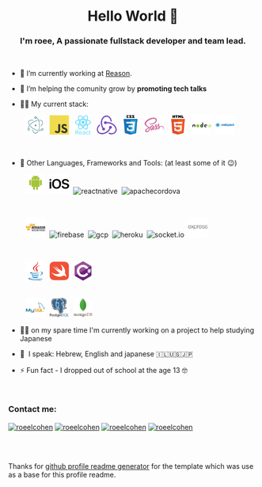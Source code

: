 <h1 align="center">Hello World 👾</h1>

<h3 align="center">I'm roee, A passionate fullstack developer and team lead.</h3>

<br>

- 🔭 I’m currently working at [Reason](https://github.com/ReasonSoftware).

- 🌱 I’m helping the comunity grow by **promoting tech talks**

- 👨‍💻 My current stack:

&nbsp;&nbsp;&nbsp;&nbsp;&nbsp;&nbsp;&nbsp;&nbsp;
<img src="https://raw.githubusercontent.com/devicons/devicon/master/icons/electron/electron-original.svg" alt="electron" width="40" height="40"/>&nbsp;
<img src="https://raw.githubusercontent.com/devicons/devicon/master/icons/javascript/javascript-original.svg" alt="javascript" width="40" height="40"/>&nbsp;
<img src="https://raw.githubusercontent.com/devicons/devicon/master/icons/react/react-original-wordmark.svg" alt="react" width="40" height="40"/>&nbsp;
<img src="https://raw.githubusercontent.com/devicons/devicon/master/icons/redux/redux-original.svg" alt="redux" width="40" height="40"/>&nbsp;
<img src="https://raw.githubusercontent.com/devicons/devicon/master/icons/css3/css3-original-wordmark.svg" alt="css3" width="40" height="40"/>&nbsp;
<img src="https://raw.githubusercontent.com/devicons/devicon/master/icons/sass/sass-original.svg" alt="sass" width="40" height="40"/>&nbsp;
<img src="https://raw.githubusercontent.com/devicons/devicon/master/icons/html5/html5-original-wordmark.svg" alt="html5" width="40" height="40"/>&nbsp;
<img src="https://raw.githubusercontent.com/devicons/devicon/master/icons/nodejs/nodejs-original-wordmark.svg" alt="nodejs" width="40" height="40"/>&nbsp;
<img src="https://raw.githubusercontent.com/devicons/devicon/d00d0969292a6569d45b06d3f350f463a0107b0d/icons/webpack/webpack-original-wordmark.svg" alt="webpack" width="40" height="40"/>

<br> 

- 🤯 Other Languages, Frameworks and Tools: (at least some of it 😉)

&nbsp;&nbsp;&nbsp;&nbsp;&nbsp;&nbsp;&nbsp;&nbsp;
<img src="https://raw.githubusercontent.com/devicons/devicon/master/icons/android/android-original-wordmark.svg" alt="android" width="40" height="40"/>&nbsp;
<img src="https://raw.githubusercontent.com/github/explore/80688e429a7d4ef2fca1e82350fe8e3517d3494d/topics/ios/ios.png" alt="iOS" width="40" height="40"/>&nbsp;
<img src="https://reactnative.dev/img/header_logo.svg" alt="reactnative" width="40" height="40"/>&nbsp;
<img src="https://www.vectorlogo.zone/logos/apache_cordova/apache_cordova-icon.svg" alt="apachecordova" width="40" height="40"/>&nbsp;

<br>

&nbsp;&nbsp;&nbsp;&nbsp;&nbsp;&nbsp;&nbsp;&nbsp;
<img src="https://raw.githubusercontent.com/devicons/devicon/master/icons/amazonwebservices/amazonwebservices-original-wordmark.svg" alt="aws" width="40" height="40"/>&nbsp;
<img src="https://www.vectorlogo.zone/logos/firebase/firebase-icon.svg" alt="firebase" width="40" height="40"/>&nbsp;
<img src="https://www.vectorlogo.zone/logos/google_cloud/google_cloud-icon.svg" alt="gcp" width="40" height="40"/>&nbsp;
<img src="https://www.vectorlogo.zone/logos/heroku/heroku-icon.svg" alt="heroku" width="40" height="40"/>&nbsp;
<img src="https://avatars.githubusercontent.com/u/10566080?s=200&v=4" alt="socket.io" width="40" height="40"/>&nbsp;
<img src="https://raw.githubusercontent.com/devicons/devicon/master/icons/express/express-original-wordmark.svg" alt="express" width="40" height="40"/>&nbsp;

<br>

&nbsp;&nbsp;&nbsp;&nbsp;&nbsp;&nbsp;&nbsp;&nbsp;
<img src="https://raw.githubusercontent.com/devicons/devicon/master/icons/java/java-original.svg" alt="java" width="40" height="40"/>&nbsp;
<img src="https://raw.githubusercontent.com/devicons/devicon/master/icons/swift/swift-original.svg" alt="swift" width="40" height="40"/>&nbsp;
<img src="https://raw.githubusercontent.com/devicons/devicon/master/icons/csharp/csharp-original.svg" alt="csharp" width="40" height="40"/>&nbsp;


<br>
&nbsp;&nbsp;&nbsp;&nbsp;&nbsp;&nbsp;&nbsp;&nbsp;
<img src="https://raw.githubusercontent.com/devicons/devicon/master/icons/mysql/mysql-original-wordmark.svg" alt="mysql" width="40" height="40"/>&nbsp;
<img src="https://raw.githubusercontent.com/devicons/devicon/master/icons/postgresql/postgresql-original-wordmark.svg" alt="postgresql" width="40" height="40"/>&nbsp;
<img src="https://raw.githubusercontent.com/devicons/devicon/master/icons/mongodb/mongodb-original-wordmark.svg" alt="mongodb" width="40" height="40"/>&nbsp;

<br>

- 👨‍💻 on my spare time I'm currently working on a project to help studying Japanese

- 🎤 &nbsp;I speak: Hebrew, English and japanese 🇮🇱🇺🇸🇯🇵

- ⚡ Fun fact - I dropped out of school at the age 13 🤓

<br>

<h3 align="left">Contact me:</h3>
<p align="left">
<a href="https://linkedin.com/in/roeelcohen" target="blank"><img align="center" src="https://raw.githubusercontent.com/rahuldkjain/github-profile-readme-generator/master/src/images/icons/Social/linked-in-alt.svg" alt="roeelcohen" height="30" width="40" /></a>
<a href="https://stackoverflow.com/users/roeelcohen" target="blank"><img align="center" src="https://raw.githubusercontent.com/rahuldkjain/github-profile-readme-generator/master/src/images/icons/Social/stack-overflow.svg" alt="roeelcohen" height="30" width="40" /></a>
<a href="https://fb.com/roeelcohen" target="blank"><img align="center" src="https://raw.githubusercontent.com/rahuldkjain/github-profile-readme-generator/master/src/images/icons/Social/facebook.svg" alt="roeelcohen" height="30" width="40" /></a>
<a href="https://instagram.com/roeelcohen" target="blank"><img align="center" src="https://raw.githubusercontent.com/rahuldkjain/github-profile-readme-generator/master/src/images/icons/Social/instagram.svg" alt="roeelcohen" height="30" width="40" /></a>
</p>

<br><br>

Thanks for [github profile readme generator](https://github.com/rahuldkjain/github-profile-readme-generator) for the template which was use as a base for this profile readme.
